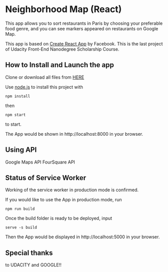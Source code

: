 # Neighborhood Map (React)

This app allows you to sort restaurants in Paris by choosing your preferable food genre, and you can see markers appeared on restaurants on Google Map.

This app is based on [Create React App](https://github.com/facebook/create-react-app) by Facebook.
This is the last project of Udacity Front-End Nanodegree Scholarship Course.


## How to Install and Launch the app

Clone or download all files from [HERE](https://github.com/AimeeParlow/FEND-Project-8)

Use [node.js](https://nodejs.org/en/) to install this project with
```
npm install
```
then
```
npm start
```
to start.

The App would be shown in http://localhost:8000 in your browser.

## Using API

Google Maps API
FourSquare API

## Status of Service Worker

Working of the service worker in production mode is confirmed.

If you would like to use the App in production mode, run
```
npm run build
```
Once the build folder is ready to be deployed, input
```
serve -s build
```
Then the App would be displayed in http://localhost:5000 in your browser.


## Special thanks 

to UDACITY and GOOGLE!!

